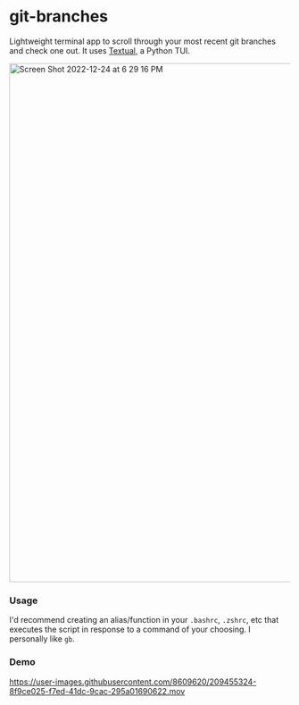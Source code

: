 # git-branches
Lightweight terminal app to scroll through your most recent git branches and check one out. It uses [Textual](https://textual.textualize.io/), a Python TUI. 

<img width="929" alt="Screen Shot 2022-12-24 at 6 29 16 PM" src="https://user-images.githubusercontent.com/8609620/209455302-aae852e5-e2e6-464b-a55c-ea43681ce34f.png">

### Usage

I'd recommend creating an alias/function in your `.bashrc`, `.zshrc`, etc that executes the script in response to a command of your choosing. I personally like `gb`. 

### Demo

https://user-images.githubusercontent.com/8609620/209455324-8f9ce025-f7ed-41dc-9cac-295a01690622.mov

